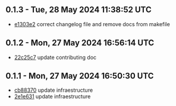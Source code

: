 0.1.3 - Tue, 28 May 2024 11:38:52 UTC
-------------------------------------

- [e1303e2](../../commit/e1303e2) correct changelog file and remove docs from makefile

0.1.2 - Mon, 27 May 2024 16:56:14 UTC
-------------------------------------

- [22c25c7](../../commit/22c25c7) update contributing doc

0.1.1 - Mon, 27 May 2024 16:50:30 UTC
-------------------------------------

- [cb88370](../../commit/cb88370) update infraestructure
- [2e1e631](../../commit/2e1e631) update infraestructure

